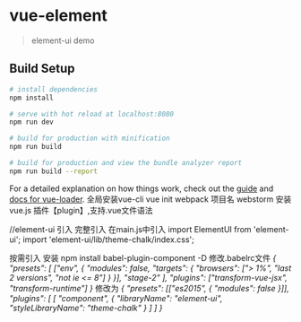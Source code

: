 # vue-element

> element-ui demo

## Build Setup

``` bash
# install dependencies
npm install

# serve with hot reload at localhost:8080
npm run dev

# build for production with minification
npm run build

# build for production and view the bundle analyzer report
npm run build --report
```

For a detailed explanation on how things work, check out the [guide](http://vuejs-templates.github.io/webpack/) and [docs for vue-loader](http://vuejs.github.io/vue-loader).
全局安装vue-cli
vue init webpack 项目名
webstorm 安装vue.js 插件【plugin】,支持.vue文件语法

//element-ui 引入
完整引入
在main.js中引入
import ElementUI from 'element-ui';
import 'element-ui/lib/theme-chalk/index.css';

按需引入
安装
npm install babel-plugin-component -D
修改.babelrc文件
_{
  "presets": [
    ["env",
    {
      "modules": false,
      "targets": {
        "browsers": ["> 1%", "last 2 versions", "not ie <= 8"]
      }
    }],
    "stage-2"
  ],
  "plugins": ["transform-vue-jsx", "transform-runtime"]
}_
修改为
_{
  "presets": [["es2015", { "modules": false }]],
  "plugins": [
    [
      "component",
      {
        "libraryName": "element-ui",
        "styleLibraryName": "theme-chalk"
      }
    ]
  ]
}_

